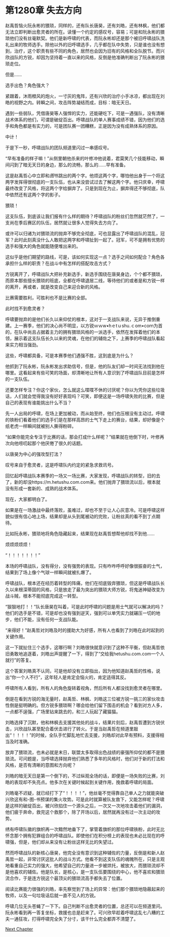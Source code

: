 # 第1280章 失去方向

赵禹哲恼火阮永彬的猥琐，同样的，还有队长唐昊，还有刘皓，还有林枫，他们都无法立即判断出愈灵者的所在。读懂一个约定的感叹号，容易；可是和阮永彬的猥琐他们没有丝毫默契。他们是新呼啸的代表，而阮永彬却还是那个被旧呼啸战队洗礼出来的牧师选手。除他以外的旧呼啸选手，几乎都在队中失势，只是谁也没有想到，治疗，这个职责有些不同的角色，居然也会因为旧有的风格和全队脱节。而兴欣战队的方锐，却因为坚持着一直以来的风格，反倒是他准确判断出了阮永彬的猥琐走位。

但是……

选手出色？角色强大？

紧跟着，沐雨橙风的炮火，一寸灰的鬼阵，还有兴欣的治疗小手冰凉，都出现在刘皓的视野之内。转瞬之间，攻击阵势凝结而成，目标：暗无天日。

遇到一些弱队，凭借唐昊等人强悍的实力，还能硬吃下，可是一遇强队，没有清晰战术体系的他们，可谓是破绽百出。呼啸战队的单人赛事成绩不错，因为他们的选手和角色都是有实力的，可是团队赛一团糟糕，正是因为没有成熟体系的原因。

中计！

于是下一秒，呼啸战队的团队频道里闪过一串感叹号。

“早有准备的样子嘛！”从侧里朝他杀来的叶修冲他说着，君莫笑几个技能移动，瞬间闪到了暗无天日的身边，那么的流畅，那么的……早有准备。

这是赵禹哲心中立即和*图*书跳出的两个字。他烦这两个字，哪怕他出身于一个将这两字发挥得很彻底的一支队伍，也从来没尝试过去了解这两个字。他只庆幸，呼啸最终改变了风格，将这两个字给摒弃了。只是到现在为止，摒弃得还不够彻底，队中依然还有这两个字的影子。

猥琐！

这支队伍，到底该让我们报有什么样的期待？呼啸战队的粉丝们忽然就茫然了，一支尚在季后赛区的队伍，居然就让很多人觉得失去方向了。

或许可以归诸为对猥琐流的抛弃不够完全彻底，可也显露出了呼啸战队的混乱，冠军？此时此刻真没什么人敢把这两字和呼啸扯到一起了。冠军，可不是拥有优势的选手和强大的角色就能随便堆出来的。

这似乎是他们期望的路线，可是，该如何实现这一点？选手之间如何配合？角色各承担什么样的职责？在战斗中有怎样的搭配攻击方式？

方锐离开了，呼啸战队大把补充新选手，新选手围绕在唐昊身边，个个都不猥琐，而原本那些擅长猥琐的班底，全都在呼啸退居二线，等待他们的或者是和方锐一样的离开，再或者，就是改变自己来迎合新的风格。

比赛需要胜利，可胜利也不是比赛的全部。

此时找不到愈灵者？

呼啸要抛弃的是他们长久以来仰仗的根本，这对于一支战队来说，无异于推倒重建。上一赛季，他们的决心尚不明显，以方锐ｗｗw•hｅtｕshu.ｃom•coｍ为首的，在队中尚且占据着主力的拥有猥琐风格的一派选手，依然在发挥着他们的本领，展示着这支队伍长久以来的灵魂，在他们的辅佐之下，上赛季的呼啸战队看起来实力相当强劲。

这些，呼啸都具备，可是本赛季他们遇强不胜，这到底是为什么？

他抓到了阮永彬，阮永彬发出求助信号，但是，他的队友们却一时间无法找到他在哪里。这看起来有些可笑的场面，却清晰地让所有人意识到了呼啸战队目前是怎样的一支队伍。

还要怎样专注？你这个家伙，怎么就这么喋喋不休的讨厌呢？你以为凭你这些垃圾话，人们就会觉得我没有好好表现吗？可笑，即便这是一场呼啸失败的比赛，但是自己的表现有谁能挑出什么不当？

先一人出局的呼啸，在场上更加被动，而从始至终，他们也压根没有主动过。呼啸的铁粉们看着他们的选手们是在那样高昂的士气下走上的赛台，结果，却好像是个纸老虎一样瞬间就被别人撕得粉碎。

“如果你能完全专注于比赛的话，那会打成什么样呢？”结果就在他倒下时，叶修再次向他唠叨起那个他厌倦了很久的话题。

以唐昊为中心的强攻型打法？

叹号来自于愈灵者，这是呼啸队内约定的紧急求救讯号。

回忆起呼啸战队本赛季的一场又一场比赛，大家发现，呼啸战队的转型，旧的去了，新的却没https://m.hetushu.com.com来。他们抛弃了猥琐流以后，根本就没有形成一套新的、成熟的战术体系。

现在，大家都明白了。

如果是在一场激战中最终落败，虽难过，却也不至于让人心灰意冷。可是呼啸这样貌似很有信心地上场，结果却是从头到尾被动的完败，让粉丝真的看不到丁点期待。

比如阮永彬，猥琐地将角色隐藏起来，结果现在赵禹哲想帮他却找不到他……

烦烦烦烦烦！

“！！！！！！！”

本场的呼啸战队，没有得分，没有强势的表现。只有咋咋呼呼好像很振奋的士气，结果到了场上像个气球一样瞬间就被扎爆了。

呼啸战队，根本还在经历着转型的阵痛，他们在彻底毁弃猥琐，但这是呼啸战队长久以来根深蒂固的风格，只是放走了最为突出的猥琐大师方锐，将鬼迷神疑改变为战斗贼，根本不能彻底完成这一转型。

“狠狠地打！！”队长唐昊在叫着，可是此时呼啸的问题是用士气就可以解决的吗？他们的选手是不错，可是却也没有强到逆天，强到可以单凭实力就碾压一切的地步，他们不能，没有任何一支战队能。

“来得好！”赵禹哲对刘皓及时的援助大为好感，所有人也看到了刘皓在此时起到的关键作用。

这一下就扯住三个选手，这哪行啊？刘皓很快就意识到了这种不平衡，但赵禹哲依旧勇敢地追逐着，刘皓出声提醒了一下，得到了“交给我hetushu.com.com一个人就行”的答复。

这个答案刘皓真不认同，可是他却没有立即指出，因为他知道赵禹哲的性格，说出“你一个人不行”，这年轻人是肯定会恼火的，肯定适得其反。

呼啸所有人看到，所有人的角色旋转着视角，然后所有人都没找到愈灵者在哪里。

倒是在看到方锐的海无量时，赵禹哲、林枫、刘皓这三位被方锐一挑三的家伙攻击性倒是挺明确的。但方锐多猥琐啊？哪会给他们留下围击的机会？看到对方人多，一点都不逞强，广场里钻来跳去的，和三人玩起了藏猫猫。

刘皓选择了沉默，他和林枫去支援其他处的战斗，结果片刻后，赵禹哲遭到方锐伏击，兴欣战队甚至配合着伏击进行了转火。于是当赵禹哲在频道里敲出“！！！！”的时候，全队手忙脚乱地忙去支援，刘皓却对此早有预料，支援得相当及时准确。

放弃了猥琐流，也未必就是末日，联盟太多取得出色战绩的豪强所仰仗的都不是猥琐流。可问题是，当呼啸选择抛弃他们熟悉了多年的风格时，他们对于新的打法和风格，是否有清晰的意图和方向呢？

刘皓的暗无天日是第一个倒下的，不过纵观全场的话，即便是一场失败的比赛，刘皓的表现却不失亮点。他多次在关键时候起到关键作用，挽救着呼啸的局面。

刘皓毫不迟疑，就已经打下了“！！！！”，他丝毫不觉得靠自己单人之力就能突破兴欣这有和-图-书预谋的集火攻势。可是此时就算被队友救下，又能怎样呢？呼啸是这样的破绽百出，被兴欣掐住一个源头之后，一次又一次地攻击着他们的漏洞，他们疲于奔命，救完这个救那个，除了开场以后，居然就再没有过一次主动的攻势。

绣有呼啸队徽的旗帜再一次黯然地垂下了，掌管着旗帜的那位呼啸铁粉，此时无比怀念那个拥有犯罪组合的呼啸战队。即使他们在积分榜上的表现也未必比现在的呼啸强，但是，他们却从来没有让粉丝这样无比的失望过。

然而呼啸战队的新核心唐昊，他完全没有意识到这种辅佐的力量，反倒是和新人赵禹哲一起，非常讨厌这批人的战斗方式。他看不到这支队伍的魂魄所在，只是主观地看重自己实力的强大，他希望自己的力量进一步被烘托，被放大，而猥琐流却不是他喜欢的辅佐。他是队长，是核心，是一支队伍要围绕的中心，他不喜欢和猥琐流合作，于是连方锐这个最顶尖的猥琐流高手都失去了位置。

阅读比赛能力很强的刘皓，率先察觉到了场上的异常：他们那个猥琐地隐蔽起来的牧师，以及一句垃圾话后就一直不见人的方锐。

呼啸几位无头苍蝇了一下下。自己判断不出愈灵者的位置，总还可以在频道里问。阮永彬看到再一答复坐标，救援也总是赶来了。可兴欣早趁着呼啸这乱七八糟的工夫一通狂攻，打得呼啸完全失了分寸，该干什么完全都弄不清楚了。



[Next Chapter](%E7%AC%AC1281%E7%AB%A0%20%E7%AC%AC%E5%8D%81%E5%85%AB%E8%BD%AE%E5%90%8E.md)